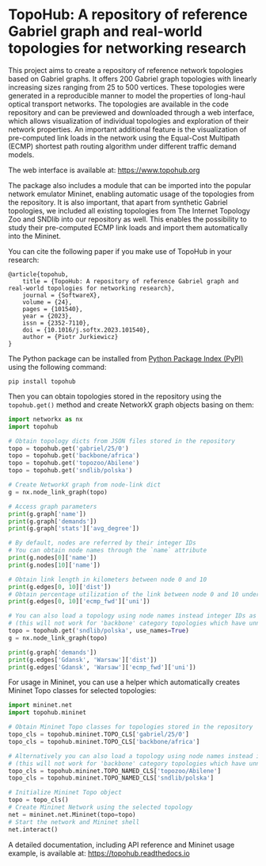 # TopoHub: A repository of reference Gabriel graph and real-world topologies for networking research

This project aims to create a repository of reference network topologies based on Gabriel graphs. It offers 200 Gabriel graph topologies with linearly increasing sizes ranging from 25 to 500 vertices. These topologies were generated in a reproducible manner to model the properties of long-haul optical transport networks. The topologies are available in the code repository and can be previewed and downloaded through a web interface, which allows visualization of individual topologies and exploration of their network properties. An important additional feature is the visualization of pre-computed link loads in the network using the Equal-Cost Multipath (ECMP) shortest path routing algorithm under different traffic demand models.

The web interface is available at: https://www.topohub.org

The package also includes a module that can be imported into the popular network emulator Mininet, enabling automatic usage of the topologies from the repository. It is also important, that apart from synthetic Gabriel topologies, we included all existing topologies from The Internet Topology Zoo and SNDlib into our repository as well. This enables the possibility to study their pre-computed ECMP link loads and import them automatically into the Mininet.

You can cite the following paper if you make use of TopoHub in your research:

    @article{topohub,
        title = {TopoHub: A repository of reference Gabriel graph and real-world topologies for networking research},
        journal = {SoftwareX},
        volume = {24},
        pages = {101540},
        year = {2023},
        issn = {2352-7110},
        doi = {10.1016/j.softx.2023.101540},
        author = {Piotr Jurkiewicz}
    }

The Python package can be installed from [Python Package Index (PyPI)](https://pypi.org/project/topohub/) using the following command:

    pip install topohub

Then you can obtain topologies stored in the repository using the `topohub.get()` method and create NetworkX graph objects basing on them:

```python
import networkx as nx
import topohub

# Obtain topology dicts from JSON files stored in the repository
topo = topohub.get('gabriel/25/0')
topo = topohub.get('backbone/africa')
topo = topohub.get('topozoo/Abilene')
topo = topohub.get('sndlib/polska')

# Create NetworkX graph from node-link dict
g = nx.node_link_graph(topo)

# Access graph parameters
print(g.graph['name'])
print(g.graph['demands'])
print(g.graph['stats']['avg_degree'])

# By default, nodes are referred by their integer IDs
# You can obtain node names through the `name` attribute
print(g.nodes[0]['name'])
print(g.nodes[10]['name'])

# Obtain link length in kilometers between node 0 and 10
print(g.edges[0, 10]['dist'])
# Obtain percentage utilization of the link between node 0 and 10 under ECMP routing in forward direction
print(g.edges[0, 10]['ecmp_fwd']['uni'])

# You can also load a topology using node names instead integer IDs as node identifiers
# (this will not work for 'backbone' category topologies which have unnamed or duplicated name nodes)
topo = topohub.get('sndlib/polska', use_names=True)
g = nx.node_link_graph(topo)

print(g.graph['demands'])
print(g.edges['Gdansk', 'Warsaw']['dist'])
print(g.edges['Gdansk', 'Warsaw']['ecmp_fwd']['uni'])
```

For usage in Mininet, you can use a helper which automatically creates Mininet Topo classes for selected topologies:

```python
import mininet.net
import topohub.mininet

# Obtain Mininet Topo classes for topologies stored in the repository
topo_cls = topohub.mininet.TOPO_CLS['gabriel/25/0']
topo_cls = topohub.mininet.TOPO_CLS['backbone/africa']

# Alternatively you can also load a topology using node names instead integer IDs as node identifiers
# (this will not work for 'backbone' category topologies which have unnamed or duplicated name nodes)
topo_cls = topohub.mininet.TOPO_NAMED_CLS['topozoo/Abilene']
topo_cls = topohub.mininet.TOPO_NAMED_CLS['sndlib/polska']

# Initialize Mininet Topo object
topo = topo_cls()
# Create Mininet Network using the selected topology
net = mininet.net.Mininet(topo=topo)
# Start the network and Mininet shell
net.interact()
```

A detailed documentation, including API reference and Mininet usage example, is available at: https://topohub.readthedocs.io

